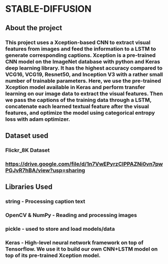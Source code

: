 # STABLE-DIFFUSION
## About the project
### This project uses a Xception-based CNN to extract visual features from images and feed the information to a LSTM to generate corresponding captions. Xception is a pre-trained CNN model on the ImageNet database with python and Keras deep learning library. It has the highest accuracy compared to VCG16, VCG19, Resnet50, and Inception V3 with a rather small number of trainable parameters. Here, we use the pre-trained Xception model available in Keras and perform transfer learning on our image data to extract the visual features. Then we pass the captions of the training data through a LSTM, concatenate each learned textual feature after the visual features, and optimize the model using categorical entropy loss with adam optimizer.
## Dataset used
### Flickr_8K Dataset
### https://drive.google.com/file/d/1n7VwEPyrzCIPPAZNi0vn7pwPGJvR7hBA/view?usp=sharing
## Libraries Used
### string - Processing caption text
### OpenCV & NumPy - Reading and processing images
### pickle - used to store and load models/data
### Keras - High-level neural network framework on top of Tensorflow. We use it to build our own CNN+LSTM model on top of its pre-trained Xception model.


